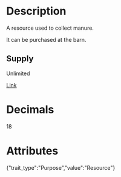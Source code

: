 # Description

A resource used to collect manure.

It can be purchased at the barn.

## Supply

Unlimited

[Link](https://docs.sunflower-land.com/player-guides/raising-animals)

# Decimals

18

# Attributes

{"trait_type":"Purpose","value":"Resource"}

